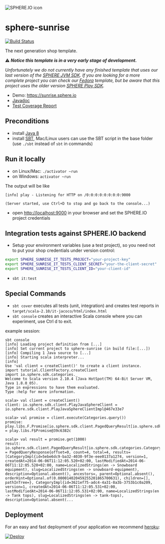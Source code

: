 ![SPHERE.IO icon](https://admin.sphere.io/assets/images/sphere_logo_rgb_long.png)

sphere-sunrise
==============

[![Build Status](https://travis-ci.org/sphereio/sphere-sunrise.png?branch=master)](https://travis-ci.org/sphereio/sphere-sunrise)

The next generation shop template.

:warning: _**Notice this template is in a very early stage of development.**_

_Unfortunately we do not currently have any finished template that uses our last version of the [SPHERE JVM SDK](https://github.com/sphereio/sphere-jvm-sdk). If you are looking for a more complete project you can check our [Fedora](https://github.com/commercetools/sphere-fedora) template, but be aware that this project uses the older version [SPHERE Play SDK](https://github.com/commercetools/sphere-play-sdk)._

* Demo: https://sunrise.sphere.io
* [Javadoc](https://sphereio.github.io/sphere-sunrise/javadoc/index.html)
* [Test Coverage Report](https://sphereio.github.io/sphere-sunrise/coverage/index.html)

## Preconditions

* install [Java 8](http://www.oracle.com/technetwork/java/javase/downloads/jdk8-downloads-2133151.html)
* install [SBT](http://www.scala-sbt.org/release/tutorial/Setup.html), Mac/Linux users can use the SBT script in the base folder (use `./sbt` instead of `sbt` in commands)

## Run it locally

* on Linux/Mac: `./activator ~run` 
* on Windows: `activator ~run`

The output will be like

```
[info] play - Listening for HTTP on /0:0:0:0:0:0:0:0:9000

(Server started, use Ctrl+D to stop and go back to the console...)
```

* open <a href="http://localhost:9000">http://localhost:9000</a> in your browser and set the SPHERE.IO project credentials

## Integration tests against SPHERE.IO backend

* Setup your environment variables (use a test project), so you need not to put your shop credentials under version control:

```bash
export SPHERE_SUNRISE_IT_TESTS_PROJECT="your-project-key"
export SPHERE_SUNRISE_IT_TESTS_CLIENT_SECRET="your-the-client-secret"
export SPHERE_SUNRISE_IT_TESTS_CLIENT_ID="your-client-id"
```
* `sbt it:test`


## Special Commands

* `sbt cover` executes all tests (unit, integration) and creates test reports in `target/scala-2.10/it-jacoco/html/index.html`
* `sbt console` creates an interactive Scala console where you can experiment, use Ctrl d to exit.

example session:

```
sbt console
[info] Loading project definition from [...]
[info] Set current project to sphere-sunrise (in build file:[...])
[info] Compiling 1 Java source to [...]
[info] Starting scala interpreter...
[info]
Use 'val client = createClient()' to create a client instance.
import tutorial.ClientFactory.createClient
import io.sphere.sdk.categories._
Welcome to Scala version 2.10.4 (Java HotSpot(TM) 64-Bit Server VM, Java 1.8.0_05).
Type in expressions to have them evaluated.
Type :help for more information.

scala> val client = createClient()
client: io.sphere.sdk.client.PlayJavaSphereClient = io.sphere.sdk.client.PlayJavaSphereClientImpl@467e33e7

scala> val promise = client.execute(Categories.query())
promise: play.libs.F.Promise[io.sphere.sdk.client.PagedQueryResult[io.sphere.sdk.categories.Category]] = play.libs.F$Promise@39c6382c

scala> val result = promise.get(1000)
result: io.sphere.sdk.client.PagedQueryResult[io.sphere.sdk.categories.Category] = PagedQueryResponse{offset=0, count=4, total=4, results=[CategoryImpl{id=5ebe6dc9-ba32-4030-9f3e-eee0137a1274, version=1, createdAt=2014-06-06T11:12:05.520+02:00, lastModifiedAt=2014-06-06T11:12:05.520+02:00, name=LocalizedStrings(en -> Snowboard equipment), slug=LocalizedStrings(en -> snowboard-equipment), description=Optional.absent(), ancestors=, parent=Optional.absent(), orderHint=Optional.of(0.000014020459255201865700631), children=[], pathInTree=}, CategoryImpl{id=3621ef75-adc4-4a31-8a3b-3753b1c0a209, version=1, createdAt=2014-06-06T11:12:05.531+02:00, lastModifiedAt=2014-06-06T11:12:05.531+02:00, name=LocalizedStrings(en -> Tank tops), slug=LocalizedStrings(en -> tank-tops), description=Optional.absent(...
```

## Deployment

For an easy and fast deployment of your application we recommend [heroku](https://www.heroku.com):

<a href="https://heroku.com/deploy?template=https://github.com/sphereio/sphere-sunrise"><img src="https://www.herokucdn.com/deploy/button.png" alt="Deploy"></a>
